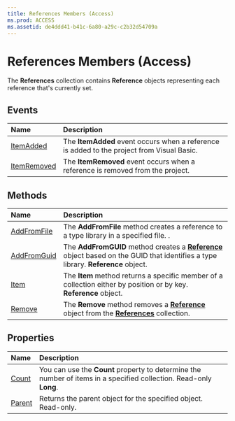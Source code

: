 ```yaml
---
title: References Members (Access)
ms.prod: ACCESS
ms.assetid: de4ddd41-b41c-6a80-a29c-c2b32d54709a
---
```



# References Members (Access)


The  **References** collection contains **Reference** objects representing each reference that's currently set.


## Events



|**Name**|**Description**|
|:-----|:-----|
|[ItemAdded](references-itemadded-event-access.md)|The  **ItemAdded** event occurs when a reference is added to the project from Visual Basic.|
|[ItemRemoved](references-itemremoved-event-access.md)|The  **ItemRemoved** event occurs when a reference is removed from the project.|

## Methods



|**Name**|**Description**|
|:-----|:-----|
|[AddFromFile](references-addfromfile-method-access.md)|The  **AddFromFile** method creates a reference to a type library in a specified file. .|
|[AddFromGuid](references-addfromguid-method-access.md)|The  **AddFromGUID** method creates a **[Reference](reference-object-access.md)** object based on the GUID that identifies a type library. **Reference** object.|
|[Item](references-item-method-access.md)|The  **Item** method returns a specific member of a collection either by position or by key. **Reference** object.|
|[Remove](references-remove-method-access.md)|The  **Remove** method removes a **[Reference](reference-object-access.md)** object from the **[References](references-object-access.md)** collection.|

## Properties



|**Name**|**Description**|
|:-----|:-----|
|[Count](references-count-property-access.md)|You can use the  **Count** property to determine the number of items in a specified collection. Read-only **Long**.|
|[Parent](references-parent-property-access.md)|Returns the parent object for the specified object. Read-only.|

